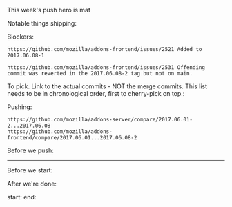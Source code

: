 This week's push hero is mat

Notable things shipping:


Blockers:

    https://github.com/mozilla/addons-frontend/issues/2521 Added to 2017.06.08-1

    https://github.com/mozilla/addons-frontend/issues/2531 Offending commit was reverted in the 2017.06.08-2 tag but not on main.



To pick.  Link to the actual commits - NOT the merge commits.  This list needs
to be in chronological order, first to cherry-pick on top.:


Pushing:

    https://github.com/mozilla/addons-server/compare/2017.06.01-2...2017.06.08
    https://github.com/mozilla/addons-frontend/compare/2017.06.01...2017.06.08-2


Before we push:

-------------------------------------------------------------------------------
Before we start:


After we're done:


start:
end:
